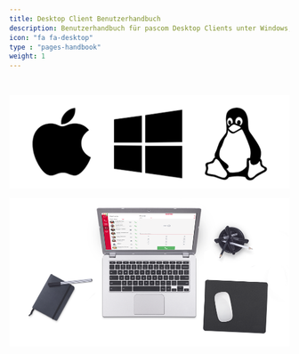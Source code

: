 ```yaml
---
title: Desktop Client Benutzerhandbuch
description: Benutzerhandbuch für pascom Desktop Clients unter Windows, MacOS und Linux
icon: "fa fa-desktop"
type : "pages-handbook"
weight: 1
---
```


</br>

![Unterstützte Betriebssysteme](desktop_handbook.png?width=20%)


![pascom Desktop Client Benutzerhandbuch](frontpage_intro.png?width=80%)